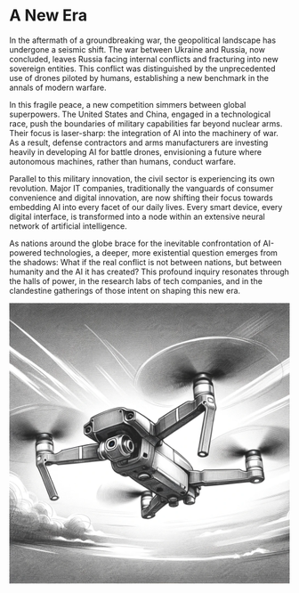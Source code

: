 # A New Era

In the aftermath of a groundbreaking war, the geopolitical landscape has undergone a seismic shift. The war between Ukraine and Russia, now concluded, leaves Russia facing internal conflicts and fracturing into new sovereign entities. This conflict was distinguished by the unprecedented use of drones piloted by humans, establishing a new benchmark in the annals of modern warfare.

In this fragile peace, a new competition simmers between global superpowers. The United States and China, engaged in a technological race, push the boundaries of military capabilities far beyond nuclear arms. Their focus is laser-sharp: the integration of AI into the machinery of war. As a result, defense contractors and arms manufacturers are investing heavily in developing AI for battle drones, envisioning a future where autonomous machines, rather than humans, conduct warfare.

Parallel to this military innovation, the civil sector is experiencing its own revolution. Major IT companies, traditionally the vanguards of consumer convenience and digital innovation, are now shifting their focus towards embedding AI into every facet of our daily lives. Every smart device, every digital interface, is transformed into a node within an extensive neural network of artificial intelligence.

As nations around the globe brace for the inevitable confrontation of AI-powered technologies, a deeper, more existential question emerges from the shadows: What if the real conflict is not between nations, but between humanity and the AI it has created? This profound inquiry resonates through the halls of power, in the research labs of tech companies, and in the clandestine gatherings of those intent on shaping this new era.

![Drone in the sky](part-i/images/00.drone.png "A Era of Drones")
